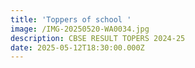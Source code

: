 ```yaml
---
title: 'Toppers of school '
image: /IMG-20250520-WA0034.jpg
description: CBSE RESULT TOPERS 2024-25
date: 2025-05-12T18:30:00.000Z
---
```


